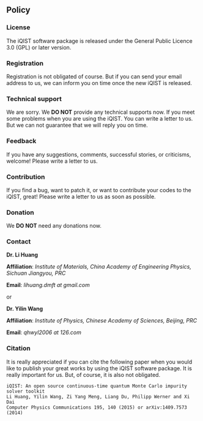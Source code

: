 ## Policy

### License

The iQIST software package is released under the General Public Licence 3.0 (GPL) or later version.

### Registration

Registration is not obligated of course. But if you can send your email address to us, we can inform you on time once the new iQIST is released.

### Technical support

We are sorry. We **DO NOT** provide any technical supports now. If you meet some problems when you are using the iQIST. You can write a letter to us. But we can not guarantee that we will reply you on time.

### Feedback

If you have any suggestions, comments, successful stories, or criticisms, welcome! Please write a letter to us.

### Contribution

If you find a bug, want to patch it, or want to contribute your codes to the iQIST, great! Please write a letter to us as soon as possible.

### Donation

We **DO NOT** need any donations now.

### Contact

**Dr. Li Huang**

**Affiliation**: *Institute of Materials, China Academy of Engineering Physics, Sichuan Jiangyou, PRC*

**Email**: *lihuang.dmft at gmail.com*

or

**Dr. Yilin Wang**

**Affiliation**: *Institute of Physics, Chinese Academy of Sciences, Beijing, PRC*

**Email**: *qhwyl2006 at 126.com*

### Citation

It is really appreciated if you can cite the following paper when you would like to publish your great works by using the iQIST software package. It is really important for us. But, of course, it is also not obligated.

```
iQIST: An open source continuous-time quantum Monte Carlo impurity solver toolkit
Li Huang, Yilin Wang, Zi Yang Meng, Liang Du, Philipp Werner and Xi Dai
Computer Physics Communications 195, 140 (2015) or arXiv:1409.7573 (2014)
```